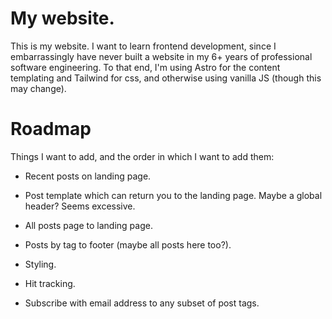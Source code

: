 # My website.

This is my website. I want to learn frontend development, since I embarrassingly have never
built a website in my 6+ years of professional software engineering. To that end, I'm
using Astro for the content templating and Tailwind for css, and otherwise using vanilla
JS (though this may change).

# Roadmap

Things I want to add, and the order in which I want to add them:

- Recent posts on landing page.

- Post template which can return you to the landing page. Maybe a global header? Seems excessive.

- All posts page to landing page.

- Posts by tag to footer (maybe all posts here too?).

- Styling.

- Hit tracking.

- Subscribe with email address to any subset of post tags.
